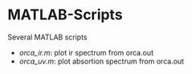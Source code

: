 # MATLAB-Scripts
Several MATLAB scripts

* _orca_ir.m_: plot ir spectrum from orca.out
* _orca_uv.m_: plot absortion spectrum from orca.out
